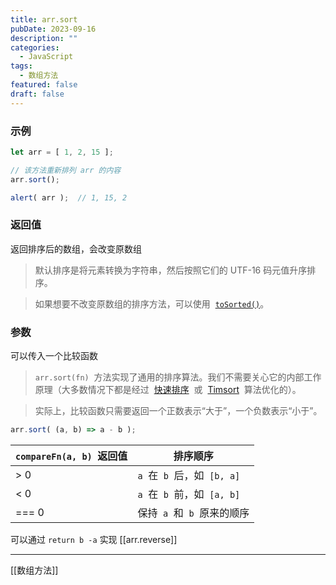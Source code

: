 ```yaml
---
title: arr.sort
pubDate: 2023-09-16
description: ""
categories:
  - JavaScript
tags:
  - 数组方法
featured: false
draft: false
---
```


### 示例

```js
let arr = [ 1, 2, 15 ];

// 该方法重新排列 arr 的内容
arr.sort();

alert( arr );  // 1, 15, 2
```

### 返回值

返回排序后的数组，会改变原数组

> 默认排序是将元素转换为字符串，然后按照它们的 UTF-16 码元值升序排序。

> 如果想要不改变原数组的排序方法，可以使用  [`toSorted()`](https://developer.mozilla.org/zh-CN/docs/Web/JavaScript/Reference/Global_Objects/Array/toSorted)。

### 参数

可以传入一个比较函数

> `arr.sort(fn)`  方法实现了通用的排序算法。我们不需要关心它的内部工作原理（大多数情况下都是经过  [快速排序](https://en.wikipedia.org/wiki/Quicksort)  或  [Timsort](https://en.wikipedia.org/wiki/Timsort)  算法优化的）。

> 实际上，比较函数只需要返回一个正数表示“大于”，一个负数表示“小于”。

```js
arr.sort( (a, b) => a - b );
```

| `compareFn(a, b)`  返回值 | 排序顺序                       |
| ------------------------- | ------------------------------ |
| > 0                       | `a`  在  `b`  后，如  `[b, a]` |
| < 0                       | `a`  在  `b`  前，如  `[a, b]` |
| === 0                     | 保持  `a`  和  `b`  原来的顺序 |

可以通过 `return b -a` 实现 [[arr.reverse]]

---

[[数组方法]]
